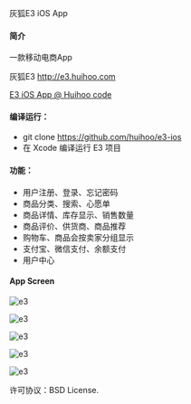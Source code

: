 灰狐E3 iOS App

#### 简介

一款移动电商App 

灰狐E3 http://e3.huihoo.com

[E3 iOS App @ Huihoo code](http://code.huihoo.com/huihoo/e3-app)

#### 编译运行：
* git clone https://github.com/huihoo/e3-ios
* 在 Xcode 编译运行 E3 项目

#### 功能：
* 用户注册、登录、忘记密码
* 商品分类、搜索、心愿单
* 商品详情、库存显示、销售数量
* 商品评价、供货商、商品推荐
* 购物车、商品会按卖家分组显示
* 支付宝、微信支付、余额支付
* 用户中心

#### App Screen

![e3](http://wiki.huihoo.com/images/7/70/E3-ios-app-01.png)

![e3](http://wiki.huihoo.com/images/c/cc/E3-ios-app-02.png)

![e3](http://wiki.huihoo.com/images/4/49/E3-ios-app-03.png)

![e3](http://wiki.huihoo.com/images/3/3b/E3-ios-app-04.png)

![e3](http://wiki.huihoo.com/images/5/5b/E3-ios-app-05.png)

许可协议：BSD License.
